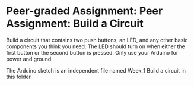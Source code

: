 # Peer-graded Assignment: Peer Assignment: Build a Circuit

Build a circuit that contains two push buttons, an LED, and any other basic components you think you need. The LED should turn on when either the first button or the second button is pressed. Only use your Arduino for power and ground.

The Arduino sketch is an independent file named Week_1 Build a circuit in this folder.

